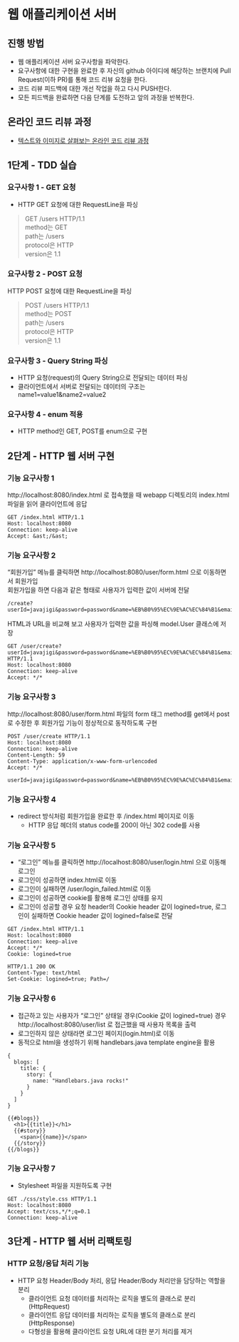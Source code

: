 # 웹 애플리케이션 서버

## 진행 방법

* 웹 애플리케이션 서버 요구사항을 파악한다.
* 요구사항에 대한 구현을 완료한 후 자신의 github 아이디에 해당하는 브랜치에 Pull Request(이하 PR)를 통해 코드 리뷰 요청을 한다.
* 코드 리뷰 피드백에 대한 개선 작업을 하고 다시 PUSH한다.
* 모든 피드백을 완료하면 다음 단계를 도전하고 앞의 과정을 반복한다.

## 온라인 코드 리뷰 과정

* [텍스트와 이미지로 살펴보는 온라인 코드 리뷰 과정](https://github.com/next-step/nextstep-docs/tree/master/codereview)

## 1단계 - TDD 실습

### 요구사항 1 - GET 요청

- HTTP GET 요청에 대한 RequestLine을 파싱

> GET /users HTTP/1.1  
> method는 GET  
> path는 /users  
> protocol은 HTTP  
> version은 1.1


### 요구사항 2 - POST 요청

HTTP POST 요청에 대한 RequestLine을 파싱

> POST /users HTTP/1.1  
> method는 POST  
> path는 /users  
> protocol은 HTTP  
> version은 1.1

### 요구사항 3 - Query String 파싱
- HTTP 요청(request)의 Query String으로 전달되는 데이터 파싱
- 클라이언트에서 서버로 전달되는 데이터의 구조는 name1=value1&name2=value2

### 요구사항 4 - enum 적용
- HTTP method인 GET, POST를 enum으로 구현


## 2단계 - HTTP 웹 서버 구현


### 기능 요구사항 1

http://localhost:8080/index.html 로 접속했을 때 webapp 디렉토리의 index.html 파일을 읽어 클라이언트에 응답

``` text
GET /index.html HTTP/1.1
Host: localhost:8080
Connection: keep-alive
Accept: &ast;/&ast;
```


### 기능 요구사항 2

“회원가입” 메뉴를 클릭하면 http://localhost:8080/user/form.html 으로 이동하면서 회원가입  
회원가입을 하면 다음과 같은 형태로 사용자가 입력한 값이 서버에 전달

```text
/create?userId=javajigi&password=password&name=%EB%B0%95%EC%9E%AC%EC%84%B1&email=javajigi%40slipp.net
```

HTML과 URL을 비교해 보고 사용자가 입력한 값을 파싱해 model.User 클래스에 저장

```text
GET /user/create?userId=javajigi&password=password&name=%EB%B0%95%EC%9E%AC%EC%84%B1&email=javajigi%40slipp.net HTTP/1.1
Host: localhost:8080
Connection: keep-alive
Accept: */*
```


### 기능 요구사항 3

http://localhost:8080/user/form.html 파일의 form 태그 method를 get에서 post로 수정한 후 회원가입 기능이 정상적으로 동작하도록 구현

```text
POST /user/create HTTP/1.1
Host: localhost:8080
Connection: keep-alive
Content-Length: 59
Content-Type: application/x-www-form-urlencoded
Accept: */*

userId=javajigi&password=password&name=%EB%B0%95%EC%9E%AC%EC%84%B1&email=javajigi%40slipp.net
```


### 기능 요구사항 4

- redirect 방식처럼 회원가입을 완료한 후 /index.html 페이지로 이동
  - HTTP 응답 헤더의 status code를 200이 아닌 302 code를 사용


### 기능 요구사항 5

- “로그인” 메뉴를 클릭하면 http://localhost:8080/user/login.html 으로 이동해 로그인
- 로그인이 성공하면 index.html로 이동
- 로그인이 실패하면 /user/login_failed.html로 이동
- 로그인이 성공하면 cookie를 활용해 로그인 상태를 유지 
- 로그인이 성공할 경우 요청 header의 Cookie header 값이 logined=true, 로그인이 실패하면 Cookie header 값이 logined=false로 전달

```text
GET /index.html HTTP/1.1
Host: localhost:8080
Connection: keep-alive
Accept: */*
Cookie: logined=true
```

```text
HTTP/1.1 200 OK
Content-Type: text/html
Set-Cookie: logined=true; Path=/
```


### 기능 요구사항 6
- 접근하고 있는 사용자가 “로그인” 상태일 경우(Cookie 값이 logined=true) 경우 http://localhost:8080/user/list 로 접근했을 때 사용자 목록을 출력
- 로그인하지 않은 상태라면 로그인 페이지(login.html)로 이동
- 동적으로 html을 생성하기 위해 handlebars.java template engine을 활용

```text
{
  blogs: [
    title: {
      story: {
        name: "Handlebars.java rocks!"
      }
    }
  ]
}
```

```text
{{#blogs}}
  <h1>{{title}}</h1>
  {{#story}}
    <span>{{name}}</span>
  {{/story}}
{{/blogs}}
```


### 기능 요구사항 7

- Stylesheet 파일을 지원하도록 구현

```text
GET ./css/style.css HTTP/1.1
Host: localhost:8080
Accept: text/css,*/*;q=0.1
Connection: keep-alive
```



## 3단계 - HTTP 웹 서버 리팩토링

### HTTP 요청/응답 처리 기능

- HTTP 요청 Header/Body 처리, 응답 Header/Body 처리만을 담당하는 역할을 분리
  - 클라이언트 요청 데이터를 처리하는 로직을 별도의 클래스로 분리(HttpRequest)
  - 클라이언트 응답 데이터를 처리하는 로직을 별도의 클래스로 분리(HttpResponse)
  - 다형성을 활용해 클라이언트 요청 URL에 대한 분기 처리를 제거

